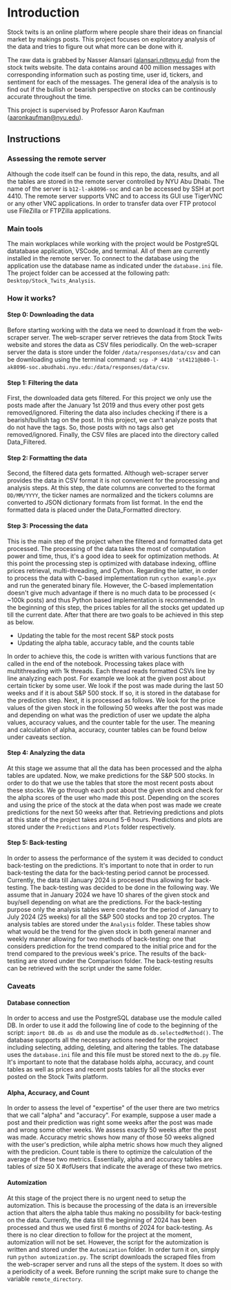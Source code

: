 # Introduction
Stock twits is an online platform where people share their ideas on financial market by makings posts. This project focuses on exploratory analysis of the data and tries to figure out what more can be done with it. 

The raw data is grabbed by Nasser Alansari (alansari.n@nyu.edu) from the stock twits website. The data contains around 400 million messages with corresponding information such as posting time, user id, tickers, and sentiment for each of the messages. The general idea of the analysis is to find out if the bullish or bearish perspective on stocks can be continously accurate throughout the time. 

This project is supervised by Professor Aaron Kaufman (aaronkaufman@nyu.edu).

## Instructions
### Assessing the remote server
Although the code itself can be found in this repo, the data, results, and all the tables are stored in the remote server controlled by NYU Abu Dhabi. The name of the server is ```b12-l-ak8096-soc``` and can be accessed by SSH at port 4410. The remote server supports VNC and to access its GUI use TigerVNC or any other VNC applications. In order to transfer data over FTP protocol use FileZilla or FTPZilla applications. 

### Main tools
The main workplaces while working with the project would be PostgreSQL datatabase application, VSCode, and terminal. All of them are currently installed in the remote server. To connect to the database using the application use the database name as indicated under the ```database.ini``` file. The project folder can be accessed at the following path: ```Desktop/Stock_Twits_Analysis```.

### How it works?
#### Step 0: Downloading the data
Before starting working with the data we need to download it from the web-scraper server. The web-scraper server retrieves the data from Stock Twits website and stores the data as CSV files periodically. On the web-scraper server the data is store under the folder ```/data/responses/data/csv``` and can be downloading using the terminal command: ```scp -P 4410 'st4121@b80-l-ak8096-soc.abudhabi.nyu.edu:/data/responses/data/csv```. 
#### Step 1: Filtering the data
First, the downloaded data gets filtered. For this project we only use the posts made after the January 1st 2019 and thus every other post gets removed/ignored. Filtering the data also includes checking if there is a bearish/bullish tag on the post. In this project, we can't analyze posts that do not have the tags. So, those posts with no tags also get removed/ignored. Finally, the CSV files are placed into the directory called Data_Filtered.
#### Step 2: Formatting the data
Second, the filtered data gets formatted. Although web-scraper server provides the data in CSV format it is not convenient for the processing and analysis steps. At this step, the date columns are converted to the format ```DD/MM/YYYY```, the ticker names are normalized and the tickers columns are converted to JSON dictionary formats from list format. In the end the formatted data is placed under the Data_Formatted directory.
#### Step 3: Processing the data
This is the main step of the project when the filtered and formatted data get processed. The processing of the data takes the most of computation power and time, thus, it's a good idea to seek for optimization methods. At this point the processing step is optimized with database indexing, offline prices retrieval, multi-threading, and Cython. Regarding the latter, in order to process the data with C-based implementation run ```cython example.pyx``` and run the generated binary file. However, the C-based implementation doesn't give much advantage if there is no much data to be processed (< ~100k posts) and thus Python based implementation is recommended. In the beginning of this step, the prices tables for all the stocks get updated up till the current date. After that there are two goals to be achieved in this step as below.
* Updating the table for the most recent S&P stock posts
* Updating the alpha table, accuracy table, and the counts table

In order to achieve this, the code is written with various functions that are called in the end of the notebook. Processing takes place with multithreading with 1k threads. Each thread reads formatted CSVs line by line analyzing each post. For example we look at the given post about certain ticker by some user. We look if the post was made during the last 50 weeks and if it is about S&P 500 stock. If so, it is stored in the database for the prediction step. Next, it is processed as follows. We look for the price values of the given stock in the following 50 weeks after the post was made and depending on what was the prediction of user we update the alpha values, accuracy values, and the counter table for the user. The meaning and calculation of alpha, accuracy, counter tables can be found below under caveats section.
#### Step 4: Analyzing the data
At this stage we assume that all the data has been processed and the alpha tables are updated. Now, we make predictions for the S&P 500 stocks. In order to do that we use the tables that store the most recent posts about these stocks. We go through each post about the given stock and check for the alpha scores of the user who made this post. Depending on the scores and using the price of the stock at the data when post was made we create predictions for the next 50 weeks after that. Retrieving predictions and plots at this state of the project takes around 5-6 hours. Predictions and plots are stored under the ```Predictions``` and ```Plots``` folder respectively. 
#### Step 5: Back-testing
In order to assess the performance of the system it was decided to conduct back-testing on the predictions. It's important to note that in order to run back-testing the data for the back-testing period cannot be processed. Currently, the data till January 2024 is procesed thus allowing for back-testing. The back-testing was decided to be done in the following way. We assume that in January 2024 we have 10 shares of the given stock and buy/sell depending on what are the predictions. For the back-testing purpose only the analysis tables were created for the period of January to July 2024 (25 weeks) for all the S&P 500 stocks and top 20 cryptos. The analysis tables are stored under the ```Analysis``` folder. These tables show what would be the trend for the given stock in both general manner and weekly manner allowing for two methods of back-testing: one that considers prediction for the trend compared to the initial price and for the trend compared to the previous week's price. The results of the back-testing are stored under the Comparison folder. The back-testing results can be retrieved with the script under the same folder.

### Caveats
#### Database connection
In order to access and use the PostgreSQL database use the module called DB. In order to use it add the following line of code to the beginning of the script: ```import DB.db as db``` and use the module as ```db.selectedMethod()```. The database supports all the necessary actions needed for the project including selecting, adding, deleting, and altering the tables. The database uses the ```database.ini``` file and this file must be stored next to the ```db.py``` file. It's important to note that the database holds alpha, accuracy, and count tables as well as prices and recent posts tables for all the stocks ever posted on the Stock Twits platform.

#### Alpha, Accuracy, and Count
In order to assess the level of "expertise" of the user there are two metrics that we call "alpha" and "accuracy". For example, suppose a user made a post and their prediction was right some weeks after the post was made and wrong some other weeks. We assess exactly 50 weeks after the post was made. Accuracy metric shows how many of those 50 weeks aligned with the user's prediction, while alpha metric shows how much they aligned with the predicion. Count table is there to optimize the calculation of the average of these two metrics. Essentially, alpha and accuracy tables are tables of size 50 X #ofUsers that indicate the average of these two metrics. 

#### Automization
At this stage of the project there is no urgent need to setup the automization. This is because the processing of the data is an irreversible action that alters the alpha table thus making no possibility for back-testing on the data. Currently, the data till the beginning of 2024 has been processed and thus we used first 6 months of 2024 for back-testing. As there is no clear direction to follow for the project at the moment, automization will not be set. However, the script for the automization is written and stored under the ```Automization``` folder. In order turn it on, simply run ```python automization.py```. The script downloads the scraped files from the web-scraper server and runs all the steps of the system. It does so with a periodicity of a week. Before running the script make sure to change the variable ```remote_directory```.
